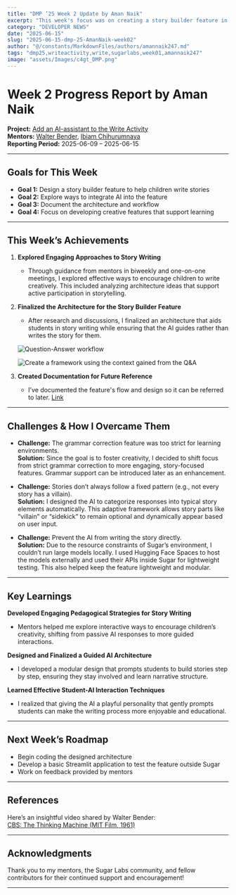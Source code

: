 ```yaml
---
title: "DMP ’25 Week 2 Update by Aman Naik"
excerpt: "This week's focus was on creating a story builder feature in such a way that it engages creativity of the children."
category: "DEVELOPER NEWS"
date: "2025-06-15"
slug: "2025-06-15-dmp-25-AmanNaik-week02"
author: "@/constants/MarkdownFiles/authors/amannaik247.md"
tags: "dmp25,writeactivity,write,sugarlabs,week01,amannaik247"
image: "assets/Images/c4gt_DMP.png"
---
```


<!-- markdownlint-disable -->

# Week 2 Progress Report by Aman Naik

**Project:** [Add an AI-assistant to the Write Activity](https://github.com/sugarlabs/write-activity/issues/52)  
**Mentors:** [Walter Bender](https://github.com/walterbender), [Ibiam Chihurumnaya](https://github.com/chimosky)  
**Reporting Period:** 2025-06-09 – 2025-06-15  

---

## Goals for This Week

- **Goal 1:** Design a story builder feature to help children write stories  
- **Goal 2:** Explore ways to integrate AI into the feature  
- **Goal 3:** Document the architecture and workflow  
- **Goal 4:** Focus on developing creative features that support learning  

---

## This Week’s Achievements

1. **Explored Engaging Approaches to Story Writing**  
   - Through guidance from mentors in biweekly and one-on-one meetings, I explored effective ways to encourage children to write creatively. This included analyzing architecture ideas that support active participation in storytelling.

2. **Finalized the Architecture for the Story Builder Feature**  
   - After research and discussions, I finalized an architecture that aids students in story writing while ensuring that the AI guides rather than writes the story for them.

   ![Question-Answer workflow](assets/Images/aman_naik_week2_img1.png)

   ![Create a framework using the context gained from the Q&A](assets/Images/aman_naik_week2_img2.png)

3. **Created Documentation for Future Reference**  
   - I’ve documented the feature's flow and design so it can be referred to later. [Link](https://docs.google.com/document/d/14V_FreatUU-gGgiHRdlvNDUXUgmBTWIeFyDaap38RnA/edit?usp=sharing)

---

## Challenges & How I Overcame Them

- **Challenge:** The grammar correction feature was too strict for learning environments.  
  **Solution:** Since the goal is to foster creativity, I decided to shift focus from strict grammar correction to more engaging, story-focused features. Grammar support can be introduced later as an enhancement.

- **Challenge:** Stories don’t always follow a fixed pattern (e.g., not every story has a villain).  
  **Solution:** I designed the AI to categorize responses into typical story elements automatically. This adaptive framework allows story parts like “villain” or “sidekick” to remain optional and dynamically appear based on user input.

- **Challenge:** Prevent the AI from writing the story directly.  
  **Solution:** Due to the resource constraints of Sugar’s environment, I couldn’t run large models locally. I used Hugging Face Spaces to host the models externally and used their APIs inside Sugar for lightweight testing. This also helped keep the feature lightweight and modular.

---

## Key Learnings

**Developed Engaging Pedagogical Strategies for Story Writing**  
   - Mentors helped me explore interactive ways to encourage children’s creativity, shifting from passive AI responses to more guided interactions.

**Designed and Finalized a Guided AI Architecture**  
   - I developed a modular design that prompts students to build stories step by step, ensuring they stay involved and learn narrative structure.

**Learned Effective Student-AI Interaction Techniques**  
   - I realized that giving the AI a playful personality that gently prompts students can make the writing process more enjoyable and educational.

---

## Next Week’s Roadmap

- Begin coding the designed architecture  
- Develop a basic Streamlit application to test the feature outside Sugar  
- Work on feedback provided by mentors  

---

## References

Here’s an insightful video shared by Walter Bender:  
[CBS: The Thinking Machine (MIT Film, 1961)](https://www.youtube.com/watch?v=HCl19WKrfeg)

---

## Acknowledgments

Thank you to my mentors, the Sugar Labs community, and fellow contributors for their continued support and encouragement!

---
